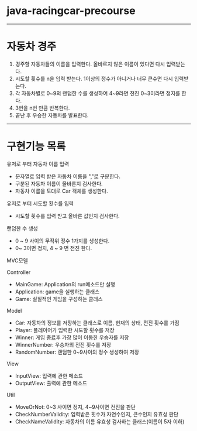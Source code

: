 # java-racingcar-precourse

-----

# 자동차 경주

1. 경주할 자동차들의 이름을 입력한다. 올바르지 않은 이름이 있다면 다시 입력받는다.
2. 시도할 횟수를 n을 입력 받는다. 1이상의 정수가 아니거나 너무 큰수면 다시 입력받는다.
3. 각 자동차별로 0~9의 랜덤한 수를 생성하여 4~9라면 전진 0~3이라면 정지를 한다.
4. 3번을 n번 만큼 반복한다.
5. 끝난 후 우승한 자동차를 발표한다.

-----

# 구현기능 목록

유저로 부터 자동차 이름 입력
- 문자열로 입력 받은 자동차 이름을 ","로 구분한다.
- 구분된 자동차 이름이 올바른지 검사한다.
- 자동차 이름을 토대로 Car 객체를 생성한다.

유저로 부터 시도할 횟수를 입력
- 시도할 횟수를 입력 받고 올바른 값인지 검사한다.

랜덤한 수 생성
- 0 ~ 9 사이의 무작위 정수 1가지를 생성한다.
- 0~ 3이면 정지, 4 ~ 9 면 전진 한다.

MVC모델

Controller
- MainGame: Application의 run메소드만 실행
- Application: game을 실행하는 클래스
- Game: 실질적인 게임을 구성하는 클래스

Model
- Car: 자동차의 정보를 저장하는 클래스로 이름, 현재의 상태, 전진 횟수를 가짐
- Player: 플레이어가 입력한 시도할 횟수를 저장
- Winner: 게임 종료후 가장 많이 이동한 우승자를 저장
- WinnerNumber: 우승자의 전진 횟수를 저장
- RandomNumber: 랜덤한 0~9사이의 정수 생성하여 저장

View
- InputView: 입력에 관한 메소드
- OutputView: 출력에 관한 메소드

Util
- MoveOrNot: 0~3 사이면 정지, 4~9사이면 전진을 판단
- CheckNumberValidity: 입력받은 횟수가 자연수인지, 큰수인지 유효성 판단
- CheckNameValidity: 자동차의 이름 유효성 검사하는 클래스(이름이 5자 이하)
